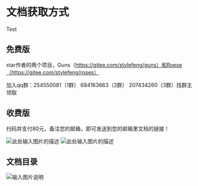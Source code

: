 # 文档获取方式
Test
## 免费版

star作者的两个项目，Guns（https://gitee.com/stylefeng/guns）和Roese（https://gitee.com/stylefeng/roses）

加入qq群：254550081（1群） 684163663（2群） 207434260（3群）找群主领取

## 收费版

扫码并支付80元，备注您的邮箱，即可发送到您的邮箱里文档的链接！

![此处输入图片的描述][1]
![此处输入图片的描述][2]

## 文档目录

![输入图片说明](https://images.gitee.com/uploads/images/2018/1017/122726_bf87f30d_551203.png "FireShot Capture 5 - Guns 技术文档 v5.1 - 作业部落 Cmd Mar_ - https___www.zybuluo.com_stylefeng_note_1028072.png")

  [1]: https://gitee.com/uploads/images/2018/0128/181022_1da2a72a_551203.jpeg
  [2]: https://gitee.com/uploads/images/2018/0128/181547_c8ba0119_551203.png